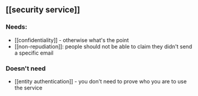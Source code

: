 ## [[security service]]
### Needs:
- [[confidentiality]] - otherwise what's the point
- [[non-repudiation]]: people should not be able to claim they didn't send a specific email
### Doesn't need
- [[entity authentication]] - you don't need to prove who you are to use the service